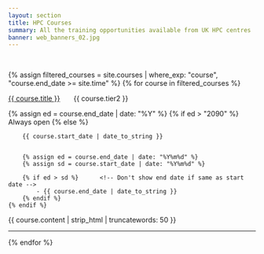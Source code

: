 ```yaml
---
layout: section
title: HPC Courses
summary: All the training opportunities available from UK HPC centres
banner: web_banners_02.jpg
---
```





<p>&nbsp;</p>

{% assign filtered_courses = site.courses | where_exp: "course", "course.end_date >= site.time" %}
{% for course in filtered_courses %}
<div class="course-area">
  <a href="{{ course.url | prepend: site.baseurl }}" class="coursehead">{{ course.title }}</a> &nbsp; &nbsp; &nbsp;
  {{ course.tier2 }}

  <p class="course-date">
	{% assign ed = course.end_date | date: "%Y" %}
	{% if ed > "2090" %}
		Always open
	{% else %}

	    {{ course.start_date | date_to_string }} 
	
	
		{% assign ed = course.end_date | date: "%Y%m%d" %}
		{% assign sd = course.start_date | date: "%Y%m%d" %}
		
		{% if ed > sd %}      <!-- Don't show end date if same as start date -->
		    - {{ course.end_date | date_to_string }}
		{% endif %}
	{% endif %}

  </p>  
        


  <p>
    {{ course.content | strip_html | truncatewords: 50 }}
  </p>


  <p>
    <hr/>
  </p>
</div>
{% endfor %}




